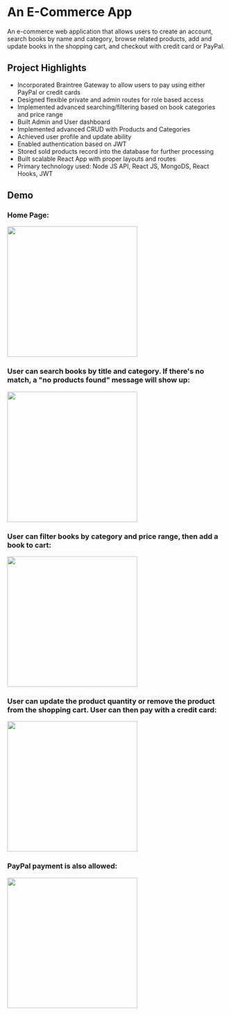 # An E-Commerce App

An e-commerce web application that allows users to create an account, search books by name and category, browse related products, add and update books in the shopping cart, and checkout with credit card or PayPal. 

## Project Highlights

* Incorporated Braintree Gateway to allow users to pay using either PayPal or credit cards
* Designed flexible private and admin routes for role based access
* Implemented advanced searching/filtering based on book categories and price range
* Built Admin and User dashboard
* Implemented advanced CRUD with Products and Categories
* Achieved user profile and update ability
* Enabled authentication based on JWT
* Stored sold products record into the database for further processing
* Built scalable React App with proper layouts and routes
* Primary technology used: Node JS API, React JS, MongoDS, React Hooks, JWT

## Demo
### Home Page:
<image src="./demo/Home-page.gif" height="300"/>


### User can search books by title and category. If there's no match, a "no products found" message will show up:
<image src="./demo/Search-HandleError.gif" height="300"/>


### User can filter books by category and price range, then add a book to cart:
<image src="./demo/Shop-AddtoCart.gif" height="300"/>

### User can update the product quantity or remove the product from the shopping cart. User can then pay with a credit card:

<image src="./demo/ShoppingCart.gif" height="300"/>

### PayPal payment is also allowed:
<image src="./demo/PayPal-Payment.gif" height="300"/>
